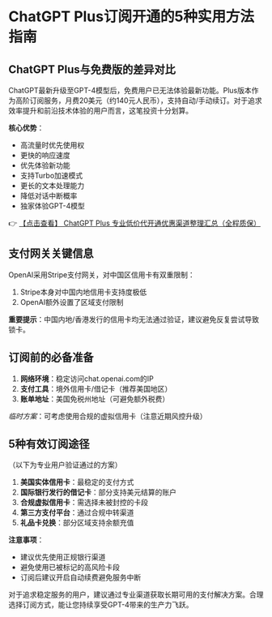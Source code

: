 # ChatGPT Plus订阅开通的5种实用方法指南

## ChatGPT Plus与免费版的差异对比

ChatGPT最新升级至GPT-4模型后，免费用户已无法体验最新功能。Plus版本作为高阶订阅服务，月费20美元（约140元人民币），支持自动/手动续订。对于追求效率提升和前沿技术体验的用户而言，这笔投资十分划算。

**核心优势**：
- 高流量时优先使用权
- 更快的响应速度
- 优先体验新功能
- 支持Turbo加速模式
- 更长的文本处理能力
- 降低对话中断概率
- 独家体验GPT-4模型

👉 [【点击查看】 ChatGPT Plus 专业低价代开通优惠渠道整理汇总（全程质保）](https://bit.ly/DaiKai)

## 支付网关关键信息

OpenAI采用Stripe支付网关，对中国区信用卡有双重限制：
1. Stripe本身对中国内地信用卡支持度极低
2. OpenAI额外设置了区域支付限制

**重要提示**：中国内地/香港发行的信用卡均无法通过验证，建议避免反复尝试导致锁卡。

## 订阅前的必备准备

1. **网络环境**：稳定访问chat.openai.com的IP
2. **支付工具**：境外信用卡/借记卡（推荐美国地区）
3. **账单地址**：美国免税州地址（可避免额外税费）

*临时方案*：可考虑使用合规的虚拟信用卡（注意近期风控升级）

## 5种有效订阅途径

（以下为专业用户验证通过的方案）

1. **美国实体信用卡**：最稳定的支付方式
2. **国际银行发行的借记卡**：部分支持美元结算的账户
3. **合规虚拟信用卡**：需选择未被封控的卡段
4. **第三方支付平台**：通过合规中转渠道
5. **礼品卡兑换**：部分区域支持余额充值

**注意事项**：
- 建议优先使用正规银行渠道
- 避免使用已被标记的高风险卡段
- 订阅后建议开启自动续费避免服务中断

对于追求稳定服务的用户，建议通过专业渠道获取长期可用的支付解决方案。合理选择订阅方式，能让您持续享受GPT-4带来的生产力飞跃。